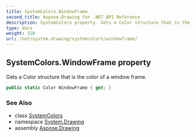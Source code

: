 ```yaml
---
title: SystemColors.WindowFrame
second_title: Aspose.Drawing for .NET API Reference
description: SystemColors property. Gets a Color structure that is the color of a window frame
type: docs
weight: 320
url: /net/system.drawing/systemcolors/windowframe/
---
```

## SystemColors.WindowFrame property

Gets a Color structure that is the color of a window frame.

```csharp
public static Color WindowFrame { get; }
```

### See Also

* class [SystemColors](../)
* namespace [System.Drawing](../../systemcolors/)
* assembly [Aspose.Drawing](../../../)


